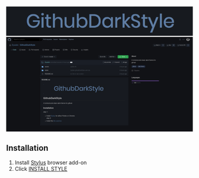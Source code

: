 ![GithubDarkStyle](logo.png)
![Screenshot](screenshot.png)

## Installation
1. Install [Stylus](https://github.com/openstyles/stylus) browser add-on
2. Click [INSTALL STYLE](https://raw.githubusercontent.com/Ziyadsk/GithubDarkStyle/master/githubDarkStyle.user.css)

